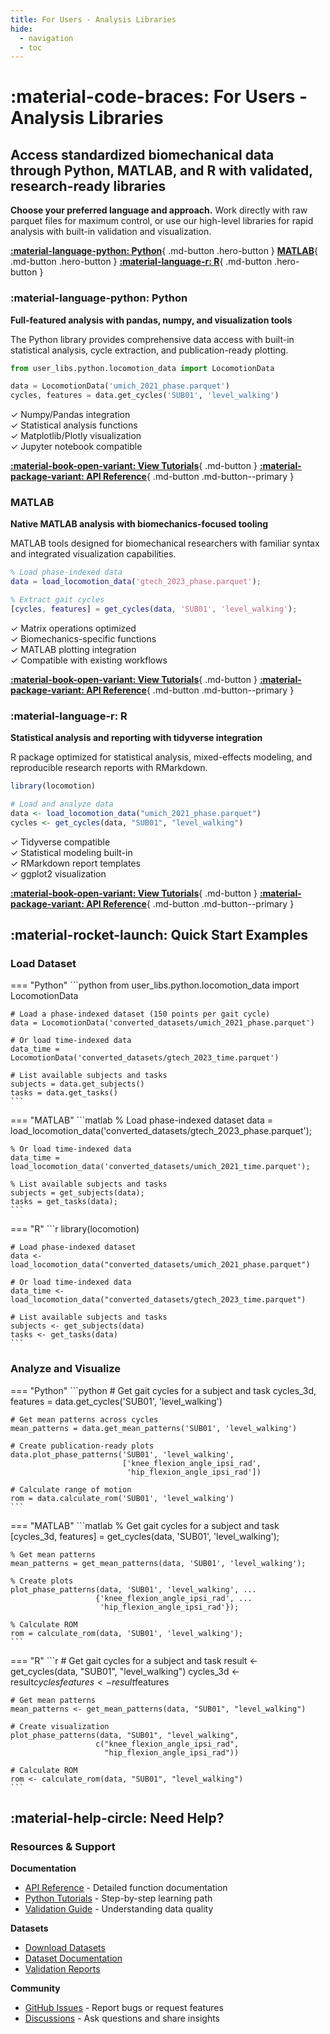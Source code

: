 ```yaml
---
title: For Users - Analysis Libraries
hide:
  - navigation
  - toc
---
```


<div class="hero-section" markdown>

# :material-code-braces: For Users - Analysis Libraries

## Access standardized biomechanical data through Python, MATLAB, and R with validated, research-ready libraries

**Choose your preferred language and approach.** Work directly with raw parquet files for maximum control, or use our high-level libraries for rapid analysis with built-in validation and visualization.

<div class="hero-actions" markdown>

[**:material-language-python: Python**](#python){ .md-button .hero-button }
[**MATLAB**](#matlab){ .md-button .hero-button }
[**:material-language-r: R**](#r){ .md-button .hero-button }

</div>

</div>

<div class="main-sections-grid" markdown>

<div class="dashboard-tile" markdown>

### :material-language-python: **Python**

**Full-featured analysis with pandas, numpy, and visualization tools**

The Python library provides comprehensive data access with built-in statistical analysis, cycle extraction, and publication-ready plotting.

```python
from user_libs.python.locomotion_data import LocomotionData

data = LocomotionData('umich_2021_phase.parquet')
cycles, features = data.get_cycles('SUB01', 'level_walking')
```

✓ Numpy/Pandas integration  
✓ Statistical analysis functions  
✓ Matplotlib/Plotly visualization  
✓ Jupyter notebook compatible  

[**:material-book-open-variant: View Tutorials**](tutorials/python/){ .md-button }
[**:material-package-variant: API Reference**](api/locomotion-data-api/){ .md-button .md-button--primary }

</div>

<div class="dashboard-tile" markdown>

### **MATLAB**

**Native MATLAB analysis with biomechanics-focused tooling**

MATLAB tools designed for biomechanical researchers with familiar syntax and integrated visualization capabilities.

```matlab
% Load phase-indexed data
data = load_locomotion_data('gtech_2023_phase.parquet');

% Extract gait cycles
[cycles, features] = get_cycles(data, 'SUB01', 'level_walking');
```

✓ Matrix operations optimized  
✓ Biomechanics-specific functions  
✓ MATLAB plotting integration  
✓ Compatible with existing workflows  

[**:material-book-open-variant: View Tutorials**](tutorials/matlab/biomechanics_visualization_guide/){ .md-button }
[**:material-package-variant: API Reference**](api/matlab-api/){ .md-button .md-button--primary }

</div>

<div class="dashboard-tile" markdown>

### :material-language-r: **R**

**Statistical analysis and reporting with tidyverse integration**

R package optimized for statistical analysis, mixed-effects modeling, and reproducible research reports with RMarkdown.

```r
library(locomotion)

# Load and analyze data
data <- load_locomotion_data("umich_2021_phase.parquet")
cycles <- get_cycles(data, "SUB01", "level_walking")
```

✓ Tidyverse compatible  
✓ Statistical modeling built-in  
✓ RMarkdown report templates  
✓ ggplot2 visualization  

[**:material-book-open-variant: View Tutorials**](tutorials/r/){ .md-button }
[**:material-package-variant: API Reference**](api/r-api/){ .md-button .md-button--primary }

</div>

</div>

## :material-rocket-launch: Quick Start Examples

<div class="main-sections-grid" markdown>

<div class="dashboard-tile" markdown>

### **Load Dataset**

=== "Python"
    ```python
    from user_libs.python.locomotion_data import LocomotionData
    
    # Load a phase-indexed dataset (150 points per gait cycle)
    data = LocomotionData('converted_datasets/umich_2021_phase.parquet')
    
    # Or load time-indexed data
    data_time = LocomotionData('converted_datasets/gtech_2023_time.parquet')
    
    # List available subjects and tasks
    subjects = data.get_subjects()
    tasks = data.get_tasks()
    ```

=== "MATLAB"
    ```matlab
    % Load phase-indexed dataset
    data = load_locomotion_data('converted_datasets/gtech_2023_phase.parquet');
    
    % Or load time-indexed data
    data_time = load_locomotion_data('converted_datasets/umich_2021_time.parquet');
    
    % List available subjects and tasks
    subjects = get_subjects(data);
    tasks = get_tasks(data);
    ```

=== "R"
    ```r
    library(locomotion)
    
    # Load phase-indexed dataset
    data <- load_locomotion_data("converted_datasets/umich_2021_phase.parquet")
    
    # Or load time-indexed data
    data_time <- load_locomotion_data("converted_datasets/gtech_2023_time.parquet")
    
    # List available subjects and tasks
    subjects <- get_subjects(data)
    tasks <- get_tasks(data)
    ```

</div>

<div class="dashboard-tile" markdown>

### **Analyze and Visualize**

=== "Python"
    ```python
    # Get gait cycles for a subject and task
    cycles_3d, features = data.get_cycles('SUB01', 'level_walking')
    
    # Get mean patterns across cycles
    mean_patterns = data.get_mean_patterns('SUB01', 'level_walking')
    
    # Create publication-ready plots
    data.plot_phase_patterns('SUB01', 'level_walking', 
                             ['knee_flexion_angle_ipsi_rad',
                              'hip_flexion_angle_ipsi_rad'])
    
    # Calculate range of motion
    rom = data.calculate_rom('SUB01', 'level_walking')
    ```

=== "MATLAB"
    ```matlab
    % Get gait cycles for a subject and task
    [cycles_3d, features] = get_cycles(data, 'SUB01', 'level_walking');
    
    % Get mean patterns
    mean_patterns = get_mean_patterns(data, 'SUB01', 'level_walking');
    
    % Create plots
    plot_phase_patterns(data, 'SUB01', 'level_walking', ...
                       {'knee_flexion_angle_ipsi_rad', ...
                        'hip_flexion_angle_ipsi_rad'});
    
    % Calculate ROM
    rom = calculate_rom(data, 'SUB01', 'level_walking');
    ```

=== "R"
    ```r
    # Get gait cycles for a subject and task
    result <- get_cycles(data, "SUB01", "level_walking")
    cycles_3d <- result$cycles
    features <- result$features
    
    # Get mean patterns
    mean_patterns <- get_mean_patterns(data, "SUB01", "level_walking")
    
    # Create visualization
    plot_phase_patterns(data, "SUB01", "level_walking",
                       c("knee_flexion_angle_ipsi_rad",
                         "hip_flexion_angle_ipsi_rad"))
    
    # Calculate ROM
    rom <- calculate_rom(data, "SUB01", "level_walking")
    ```

</div>

</div>

## :material-help-circle: Need Help?

<div class="dashboard-tile" markdown>

### **Resources & Support**

**Documentation**
- [API Reference](api/api-index/) - Detailed function documentation
- [Python Tutorials](tutorials/python/) - Step-by-step learning path
- [Validation Guide](api/validation-api/) - Understanding data quality

**Datasets**
- [Download Datasets](https://www.dropbox.com/scl/fo/mhkiv4d3zvnbtdlujvgje/ACPxjnoj6XxL60QZCuK1WCw?rlkey=nm5a22pktlcemud4gzod3ow09&dl=0)
- [Dataset Documentation](../reference/datasets_documentation/)
- [Validation Reports](../reference/datasets_documentation/validation_reports/)

**Community**
- [GitHub Issues](https://github.com/your-repo/issues) - Report bugs or request features
- [Discussions](https://github.com/your-repo/discussions) - Ask questions and share insights

</div>